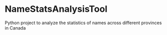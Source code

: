 # NameStatsAnalysisTool
Python project to analyze the statistics of names across different provinces in Canada 
